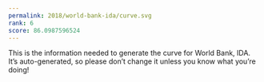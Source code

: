 ```yaml
---
permalink: 2018/world-bank-ida/curve.svg
rank: 6
score: 86.0987596524
---
```


This is the information needed to generate the curve for World Bank, IDA. It’s
auto-generated, so please don’t change it unless you know what you’re
doing!
